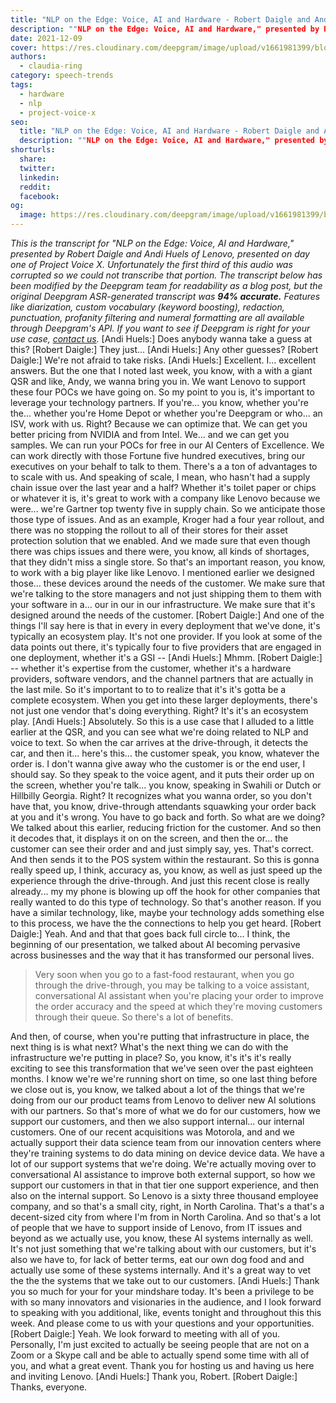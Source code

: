 ```yaml
---
title: "NLP on the Edge: Voice, AI and Hardware - Robert Daigle and Andi Huels, Lenovo - Project Voice X"
description: ""NLP on the Edge: Voice, AI and Hardware," presented by Robert Daigle and Andi Huels of Lenovo, presented on day one of Project Voice X. "
date: 2021-12-09
cover: https://res.cloudinary.com/deepgram/image/upload/v1661981399/blog/nlp-on-the-edge-voice-ai-and-hardware-robert-daigle-and-andi-huels-lenovo-project-voice-x/proj-voice-x-session-robert-daigle-andi-huels-blog.png
authors:
  - claudia-ring
category: speech-trends
tags:
  - hardware
  - nlp
  - project-voice-x
seo:
  title: "NLP on the Edge: Voice, AI and Hardware - Robert Daigle and Andi Huels, Lenovo - Project Voice X"
  description: ""NLP on the Edge: Voice, AI and Hardware," presented by Robert Daigle and Andi Huels of Lenovo, presented on day one of Project Voice X. "
shorturls:
  share: 
  twitter: 
  linkedin: 
  reddit: 
  facebook: 
og:
  image: https://res.cloudinary.com/deepgram/image/upload/v1661981399/blog/nlp-on-the-edge-voice-ai-and-hardware-robert-daigle-and-andi-huels-lenovo-project-voice-x/proj-voice-x-session-robert-daigle-andi-huels-blog.png
---
```


_This is the transcript for "NLP on the Edge: Voice, AI and Hardware," presented by Robert Daigle and Andi Huels of Lenovo, presented on day one of Project Voice X. Unfortunately the first third of this audio was corrupted so we could not transcribe that portion._ _The transcript below has been modified by the Deepgram team for readability as a blog post, but the original Deepgram ASR-generated transcript was **94% accurate.**  Features like diarization, custom vocabulary (keyword boosting), redaction, punctuation, profanity filtering and numeral formatting are all available through Deepgram's API.  If you want to see if Deepgram is right for your use case, [contact us](https://deepgram.com/contact-us/)._ [Andi Huels:] Does anybody wanna take a guess at this? [Robert Daigle:] They just... [Andi Huels:] Any other guesses? [Robert Daigle:] We're not afraid to take risks. [Andi Huels:] Excellent. I... excellent answers. But the one that I noted last week, you know, with a with a giant QSR and like, Andy, we wanna bring you in. We want Lenovo to support these four POCs we have going on. So my point to you is, it's important to leverage your technology partners. If you're... you know, whether you're the... whether you're Home Depot or whether you're Deepgram or who... an ISV, work with us. Right? Because we can optimize that. We can get you better pricing from NVIDIA and from Intel. We... and we can get you samples. We can run your POCs for free in our AI Centers of Excellence. We can work directly with those Fortune five hundred executives, bring our executives on your behalf to talk to them. There's a a ton of advantages to to scale with us. And speaking of scale, I mean, who hasn't had a supply chain issue over the last year and a half? Whether it's toilet paper or chips or whatever it is, it's great to work with a company like Lenovo because we were... we're Gartner top twenty five in supply chain. So we anticipate those those type of issues. And as an example, Kroger had a four year rollout, and there was no stopping the rollout to all of their stores for their asset protection solution that we enabled. And we made sure that even though there was chips issues and there were, you know, all kinds of shortages, that they didn't miss a single store. So that's an important reason, you know, to work with a big player like like Lenovo. I mentioned earlier we designed those... these devices around the needs of the customer. We make sure that we're talking to the store managers and not just shipping them to them with your software in a... our in our in our infrastructure. We make sure that it's designed around the needs of the customer. [Robert Daigle:] And one of the things I'll say here is that in every in every deployment that we've done, it's typically an ecosystem play. It's not one provider. If you look at some of the data points out there, it's typically four to five providers that are engaged in one deployment, whether it's a GSI -- [Andi Huels:] Mhmm. [Robert Daigle:] -- whether it's expertise from the customer, whether it's a hardware providers, software vendors, and the channel partners that are actually in the last mile. So it's important to to to realize that it's it's gotta be a complete ecosystem. When you get into these larger deployments, there's not just one vendor that's doing everything. Right? It's it's an ecosystem play. [Andi Huels:] Absolutely. So this is a use case that I alluded to a little earlier at the QSR, and you can see what we're doing related to NLP and voice to text. So when the car arrives at the drive-through, it detects the car, and then it... here's this... the customer speak, you know, whatever the order is. I don't wanna give away who the customer is or the end user, I should say. So they speak to the voice agent, and it puts their order up on the screen, whether you're talk... you know, speaking in Swahili or Dutch or Hillbilly Georgia. Right? It recognizes what you wanna order, so you don't have that, you know, drive-through attendants squawking your order back at you and it's wrong. You have to go back and forth. So what are we doing? We talked about this earlier, reducing friction for the customer. And so then it decodes that, it displays it on on the screen, and then the or... the customer can see their order and and just simply say, yes. That's correct. And then sends it to the POS system within the restaurant. So this is gonna really speed up, I think, accuracy as, you know, as well as just speed up the experience through the drive-through. And just this recent close is really already... my my phone is blowing up off the hook for other companies that really wanted to do this type of technology. So that's another reason. If you have a similar technology, like, maybe your technology adds something else to this process, we have the the connections to help you get heard. [Robert Daigle:] Yeah. And and that that goes back full circle to... I think, the beginning of our presentation, we talked about AI becoming pervasive across businesses and the way that it has transformed our personal lives.

> Very soon when you go to a fast-food restaurant, when you go through the drive-through, you may be talking to a voice assistant, conversational AI assistant when you're placing your order to improve the order accuracy and the speed at which they're moving customers through their queue. So there's a lot of benefits.

And then, of course, when you're putting that infrastructure in place, the next thing is is what next? What's the next thing we can do with the infrastructure we're putting in place? So, you know, it's it's it's really exciting to see this transformation that we've seen over the past eighteen months. I know we're we're running short on time, so one last thing before we close out is, you know, we talked about a lot of the things that we're doing from our our product teams from Lenovo to deliver new AI solutions with our partners. So that's more of what we do for our customers, how we support our customers, and then we also support internal... our internal customers. One of our recent acquisitions was Motorola, and and we actually support their data science team from our innovation centers where they're training systems to do data mining on device device data. We have a lot of our support systems that we're doing. We're actually moving over to conversational AI assistance to improve both external support, so how we support our customers in that in that tier one support experience, and then also on the internal support. So Lenovo is a sixty three thousand employee company, and so that's a small city, right, in North Carolina. That's a that's a decent-sized city from where I'm from in North Carolina. And so that's a lot of people that we have to support inside of Lenovo, from IT issues and beyond as we actually use, you know, these AI systems internally as well. It's not just something that we're talking about with our customers, but it's also we have to, for lack of better terms, eat our own dog food and and actually use some of these systems internally. And it's a great way to vet the the the systems that we take out to our customers. [Andi Huels:] Thank you so much for your for your mindshare today. It's been a privilege to be with so many innovators and visionaries in the audience, and I look forward to speaking with you additional, like, events tonight and throughout this this week. And please come to us with your questions and your opportunities. [Robert Daigle:] Yeah. We look forward to meeting with all of you. Personally, I'm just excited to actually be seeing people that are not on a Zoom or a Skype call and be able to actually spend some time with all of you, and what a great event. Thank you for hosting us and having us here and inviting Lenovo. [Andi Huels:] Thank you, Robert. [Robert Daigle:] Thanks, everyone.

